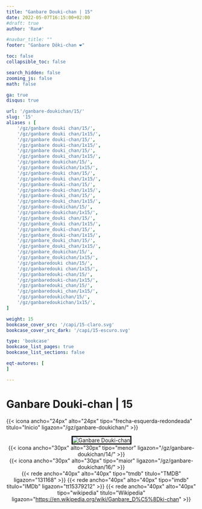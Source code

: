 ```yaml
---
title: "Ganbare Douki-chan | 15"
date: 2022-05-07T16:15:00+02:00
#draft: true
author: 'Ran#'

#navbar_title: ""
footer: "Ganbare Dōki-chan ❤️"

toc: false
collapsible_toc: false

search_hidden: false
zooming_js: false
math: false

ga: true
disqus: true

url: '/ganbare-doukichan/15/'
slug: '15'
aliases : [
    '/gz/ganbare douki chan/15/',
    '/gz/ganbare douki chan/1x15/',
    '/gz/ganbare douki-chan/15/',
    '/gz/ganbare douki-chan/1x15/',
    '/gz/ganbare douki_chan/15/',
    '/gz/ganbare douki_chan/1x15/',
    '/gz/ganbare doukichan/15/',
    '/gz/ganbare doukichan/1x15/',
    '/gz/ganbare-douki chan/15/',
    '/gz/ganbare-douki chan/1x15/',
    '/gz/ganbare-douki-chan/15/',
    '/gz/ganbare-douki-chan/1x15/',
    '/gz/ganbare-douki_chan/15/',
    '/gz/ganbare-douki_chan/1x15/',
    '/gz/ganbare-doukichan/15/',
    '/gz/ganbare-doukichan/1x15/',
    '/gz/ganbare_douki chan/15/',
    '/gz/ganbare_douki chan/1x15/',
    '/gz/ganbare_douki-chan/15/',
    '/gz/ganbare_douki-chan/1x15/',
    '/gz/ganbare_douki_chan/15/',
    '/gz/ganbare_douki_chan/1x15/',
    '/gz/ganbare_doukichan/15/',
    '/gz/ganbare_doukichan/1x15/',
    '/gz/ganbaredouki chan/15/',
    '/gz/ganbaredouki chan/1x15/',
    '/gz/ganbaredouki-chan/15/',
    '/gz/ganbaredouki-chan/1x15/',
    '/gz/ganbaredouki_chan/15/',
    '/gz/ganbaredouki_chan/1x15/',
    '/gz/ganbaredoukichan/15/',
    '/gz/ganbaredoukichan/1x15/',
]

weight: 15
bookcase_cover_src: '/capi/15-claro.svg'
bookcase_cover_src_dark: '/capi/15-escuro.svg'

type: 'bookcase'
bookcase_list_pages: true
bookcase_list_sections: false

eqt-autores: [
]

---
```


# Ganbare Douki-chan | 15

{{< icona ancho="24px" alto="24px" tipo="frecha-esquerda-redondeada" titulo="Inicio" ligazon="/gz/ganbare-doukichan/" >}}

<div style="text-align: center">
<img style="border: 3px solid currentColor" title="Ganbare Douki-chan" alt="Ganbare Douki-chan" src="https://www.themoviedb.org/t/p/original/vXv4AE9XqPEvu2Gw7W5cXuqczUx.jpg">

<br>

<div style="float: left">
{{< icona ancho="30px" alto="30px" tipo="menor" ligazon="/gz/ganbare-doukichan/14/" >}}
</div>
<div style="float: right">
{{< icona ancho="30px" alto="30px" tipo="maior" ligazon="/gz/ganbare-doukichan/16/" >}}
</div>

{{< rede ancho="40px" alto="40px" tipo="tmdb" titulo="TMDB" ligazon="131168" >}}
{{< rede ancho="40px" alto="40px" tipo="imdb" titulo="IMDb" ligazon="tt15379212" >}}
{{< rede ancho="40px" alto="40px" tipo="wikipedia" titulo="Wikipedia" ligazon="https://en.wikipedia.org/wiki/Ganbare_D%C5%8Dki-chan" >}}
</div>
<br>

<!--
{{< sub ancho="50" alto="50" titulo="" ligazon="/sub/ganbare_doukichan/ganbare_doukichan-15.gz.ass" autor="Fansubgalego" >}}
->
